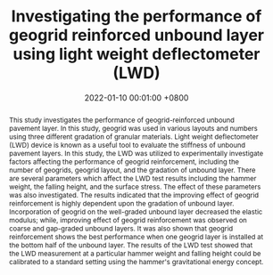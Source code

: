 ---
title:          "Investigating the performance of geogrid reinforced unbound layer using light weight deflectometer (LWD)"
date:           2022-01-10 00:01:00 +0800
selected:       false
pub:            "International Journal of Pavement Research and Technology (IJPRT)"
pub_date:       "2022"
abstract: >-
  This study investigates the performance of geogrid-reinforced unbound pavement layer. In this study, geogrid was used in various layouts and numbers using three different gradation of granular materials. Light weight deflectometer (LWD) device is known as a useful tool to evaluate the stiffness of unbound pavement layers. In this study, the LWD was utilized to experimentally investigate factors affecting the performance of geogrid reinforcement, including the number of geogrids, geogrid layout, and the gradation of unbound layer. There are several parameters which affect the LWD test results including the hammer weight, the falling height, and the surface stress. The effect of these parameters was also investigated. The results indicated that the improving effect of geogrid reinforcement is highly dependent upon the gradation of unbound layer. Incorporation of geogrid on the well-graded unbound layer decreased the elastic modulus; while, improving effect of geogrid reinforcement was observed on coarse and gap-graded unbound layers. It was also shown that geogrid reinforcement shows the best performance when one geogrid layer is installed at the bottom half of the unbound layer. The results of the LWD test showed that the LWD measurement at a particular hammer weight and falling height could be calibrated to a standard setting using the hammer's gravitational energy concept.
cover:          /assets/images/covers/2022_LFWD.png
authors:
- Mohammadreza Sabouri
- Sahand Khabiri
- S. Mohammad Asgharzadeh
- S. Farhad Abdollahi
links:
  Paper: https://link.springer.com/article/10.1007/s42947-021-00015-3
---